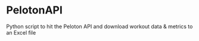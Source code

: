 # PelotonAPI
Python script to hit the Peloton API and download workout data &amp; metrics to an Excel file
